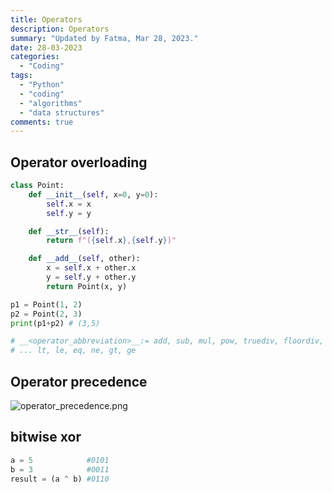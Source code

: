 ```yaml
---
title: Operators
description: Operators
summary: "Updated by Fatma, Mar 28, 2023."
date: 28-03-2023
categories:
  - "Coding"
tags:
  - "Python"
  - "coding"
  - "algorithms"
  - "data structures"
comments: true
---
```

## Operator overloading

```python
class Point:
    def __init__(self, x=0, y=0):
        self.x = x
        self.y = y

    def __str__(self):
        return f"({self.x},{self.y})"

    def __add__(self, other):
        x = self.x + other.x
        y = self.y + other.y
        return Point(x, y)

p1 = Point(1, 2)
p2 = Point(2, 3)
print(p1+p2) # (3,5)

# __<operator_abbreviation>__:= add, sub, mul, pow, truediv, floordiv, mod, lshift, rshift, and, or, xor, invert
# ... lt, le, eq, ne, gt, ge
```

## Operator precedence

![operator_precedence.png](/img/operator_precedence.png)

## bitwise xor

```python
a = 5            #0101
b = 3            #0011
result = (a ^ b) #0110
```
